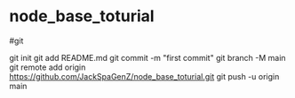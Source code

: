 # node_base_toturial

#git

git init 
git add README.md
git commit -m "first commit"
git branch -M main
git remote add origin https://github.com/JackSpaGenZ/node_base_toturial.git
git push -u origin main
